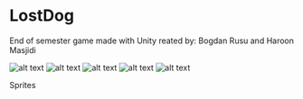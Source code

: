 # LostDog
End of semester game made with Unity
reated by: Bogdan Rusu and Haroon Masjidi

![alt text](https://raw.githubusercontent/ATrashInTheWorld/LostDog/tree/master/Screenshots/home.png)
![alt text](https://github.com/ATrashInTheWorld/LostDog/tree/master/Screenshots/credits.png)
![alt text](https://github.com/ATrashInTheWorld/LostDog/tree/master/Screenshots/ingame1.png)
![alt text](https://github.com/ATrashInTheWorld/LostDog/tree/master/Screenshots/ingame2.png)
![alt text](https://github.com/ATrashInTheWorld/LostDog/tree/master/Screenshots/death.png)

Sprites
